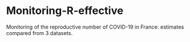 # Monitoring-R-effective
Monitoring of the reproductive number of COVID-19 in France: estimates compared from 3 datasets.

